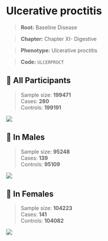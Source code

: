 # Ulcerative proctitis

> **Root:** Baseline Disease  

> **Chapter:** Chapter XI- Digestive  

> **Phenotype:** Ulcerative proctitis  

> **Code:** `ULCERPROCT`

## 🧪 All Participants  
> Sample size: **199471**  
> Cases: **280**  
> Controls: **199191**
<img src="/Disease/Figures/ALL/Incidence/ULCERPROCT.png"/>
<CsvTable src="/public/Disease/Data/ALL/Incidence/COX_ULCERPROCT.csv" label="🔍 View full results" />

## 👨 In Males  
> Sample size: **95248**  
> Cases: **139**  
> Controls: **95109**
<img src="/Disease/Figures/Male/Incidence/ULCERPROCT.png"/>
<CsvTable src="/public/Disease/Data/Male/Incidence/COX_ULCERPROCT.csv" label="🔍 View full results" />

## 👩 In Females  
> Sample size: **104223**  
> Cases: **141**  
> Controls: **104082**
<img src="/Disease/Figures/Female/Incidence/ULCERPROCT.png"/>
<CsvTable src="/public/Disease/Data/Female/Incidence/COX_ULCERPROCT.csv" label="🔍 View full results" />
